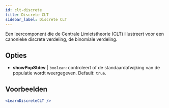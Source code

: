 ```yaml
---
id: clt-discrete
title: Discrete CLT
sidebar_label: Discrete CLT
---
```


Een leercomponent die de Centrale Limietstheorie (CLT) illustreert voor een canonieke discrete verdeling, de binomiale verdeling.

## Opties

* __showPopStdev__ | `boolean`: controleert of de standaardafwijking van de populatie wordt weergegeven. Default: `true`.


## Voorbeelden

```jsx live
<LearnDiscreteCLT />
```

